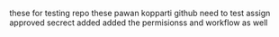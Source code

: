  these for testing repo
these pawan kopparti github
need to test assign approved
secrect added
added the permisionss and workflow as well

